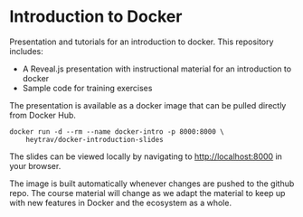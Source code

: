 # Introduction to Docker

Presentation and tutorials for an introduction to docker.  This repository includes:

* A Reveal.js presentation with instructional material for an introduction to
  docker
* Sample code for training exercises

The presentation is available as a docker image that can be pulled directly
from Docker Hub. 

```
docker run -d --rm --name docker-intro -p 8000:8000 \
    heytrav/docker-introduction-slides
```


The slides can be viewed locally by navigating to
[http://localhost:8000](http://localhost:8000) in your browser.

The image is built automatically whenever changes are pushed to the github
repo. The course material will change as we adapt the material to keep up with
new features in Docker and the ecosystem as a whole.
